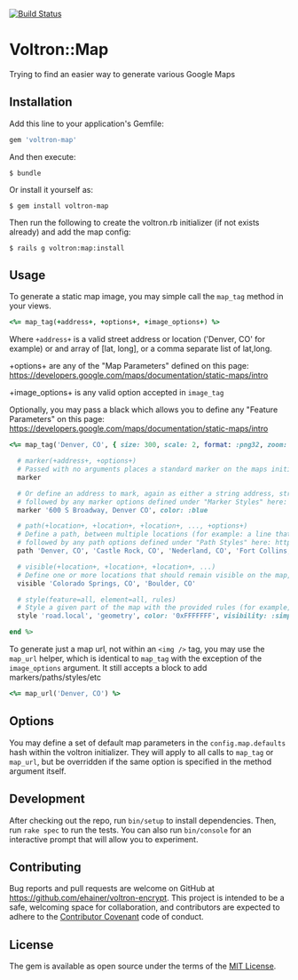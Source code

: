 [![Build Status](https://travis-ci.org/ehainer/voltron-map.svg?branch=master)](https://travis-ci.org/ehainer/voltron-map)

# Voltron::Map

Trying to find an easier way to generate various Google Maps

## Installation

Add this line to your application's Gemfile:

```ruby
gem 'voltron-map'
```

And then execute:

    $ bundle

Or install it yourself as:

    $ gem install voltron-map

Then run the following to create the voltron.rb initializer (if not exists already) and add the map config:

    $ rails g voltron:map:install

## Usage

To generate a static map image, you may simple call the `map_tag` method in your views.

```ruby
<%= map_tag(+address+, +options+, +image_options+) %>
```

Where `+address+` is a valid street address or location ('Denver, CO' for example) or and array of [lat, long], or a comma separate list of lat,long.

+options+ are any of the "Map Parameters" defined on this page: https://developers.google.com/maps/documentation/static-maps/intro

+image_options+ is any valid option accepted in `image_tag`

Optionally, you may pass a black which allows you to define any "Feature Parameters" on this page: https://developers.google.com/maps/documentation/static-maps/intro

```ruby
<%= map_tag('Denver, CO', { size: 300, scale: 2, format: :png32, zoom: 12 }, { size: 300, alt: 'Home' }) do

  # marker(+address+, +options+)
  # Passed with no arguments places a standard marker on the maps initial address, in this case, "Denver, CO"
  marker

  # Or define an address to mark, again as either a string address, string of "lat,long", or array as [lat, long],
  # followed by any marker options defined under "Marker Styles" here: https://developers.google.com/maps/documentation/static-maps/intro#Markers
  marker '600 S Broadway, Denver CO', color: :blue

  # path(+location+, +location+, +location+, ..., +options+)
  # Define a path, between multiple locations (for example: a line that goes from Denver to Castle Rock to Nederland to Fort Collins and back to Denver (closing the loop))
  # followed by any path options defined under "Path Styles" here: https://developers.google.com/maps/documentation/static-maps/intro#Paths
  path 'Denver, CO', 'Castle Rock, CO', 'Nederland, CO', 'Fort Collins, CO', 'Denver, CO', color: '0x234051', fillcolor: '0x00000033'

  # visible(+location+, +location+, +location+, ...)
  # Define one or more locations that should remain visible on the map, in the event that the given +map_tag+ params would result in it being cut off
  visible 'Colorado Springs, CO', 'Boulder, CO'

  # style(feature=all, element=all, rules)
  # Style a given part of the map with the provided rules (for example, simplify and make all local roads white on the map)
  style 'road.local', 'geometry', color: '0xFFFFFFF', visibility: :simplified

end %>
```

To generate just a map url, not within an `<img />` tag, you may use the `map_url` helper, which is identical to `map_tag` with the exception of the `image_options` argument. It still accepts a block to add markers/paths/styles/etc

```ruby
<%= map_url('Denver, CO') %>
```

## Options

You may define a set of default map parameters in the `config.map.defaults` hash within the voltron initializer. They will apply to all calls to `map_tag` or `map_url`, but be overridden if the same option is specified in the method argument itself.

## Development

After checking out the repo, run `bin/setup` to install dependencies. Then, run `rake spec` to run the tests. You can also run `bin/console` for an interactive prompt that will allow you to experiment.

## Contributing

Bug reports and pull requests are welcome on GitHub at https://github.com/ehainer/voltron-encrypt. This project is intended to be a safe, welcoming space for collaboration, and contributors are expected to adhere to the [Contributor Covenant](http://contributor-covenant.org) code of conduct.

## License

The gem is available as open source under the terms of the [MIT License](http://opensource.org/licenses/MIT).
